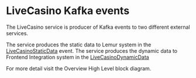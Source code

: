 # LiveCasino Kafka events

The LiveCasino service is producer of Kafka events to two different external
services.

The service produces the static data to Lemur system in the [LiveCasinoStaticData](https://github.com/gutro/Platform-Gaming-Api/blob/master/src/main/avro/livecasino/event.livecasino-static-data.avsc) event.
The service produces the dynamic data to Frontend Integration system in the [LiveCasinoDynamicData](https://github.com/gutro/Platform-Gaming-Api/blob/master/src/main/avro/livecasino/event.livecasino-dynamic-data.avsc)

For more detail visit the Overview High Level block diagram.